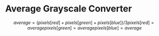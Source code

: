 # Average Grayscale Converter



```math

average = (pixels[red] + pixels[green] + pixels[blue])/3

pixels[red]   = average
pixels[green] = average
pixels[blue]  = average

``` 